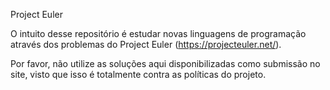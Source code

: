 Project Euler

O intuito desse repositório é estudar novas linguagens de programação através dos problemas do Project Euler (https://projecteuler.net/).

Por favor, não utilize as soluções aqui disponibilizadas como submissão no site, visto que isso é totalmente contra as políticas do projeto.
